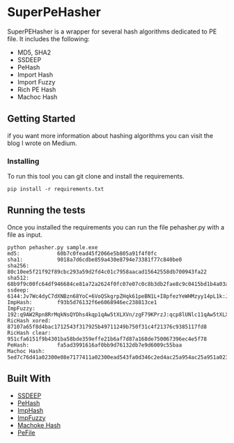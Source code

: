 # SuperPeHasher

SuperPEHasher is a wrapper for several hash algorithms dedicated to PE file. It includes the following:
* MD5, SHA2
* SSDEEP
* PeHash
* Import Hash
* Import Fuzzy
* Rich PE Hash
* Machoc Hash

## Getting Started
if you want more information about hashing algorithms you can visit the blog I wrote on Medium. 


### Installing

To run this tool you can git clone and install the requirements. 

```
pip install -r requirements.txt
```
          

## Running the tests

Once you installed the requirements you can run the file pehasher.py with a file as input. 

```
python pehasher.py sample.exe
md5:            60b7c0fead45f2066e5b805a91f4f0fc
sha1:           9018a7d6cdbe859a430e8794e73381f77c840be0
sha256:         80c10ee5f21f92f89cbc293a59d2fd4c01c7958aacad15642558db700943fa22
sha512:         68b9f9c00fc64df946684ce81a72a2624f0fc07e07c0c8b3db2fae8c9c0415bd1b4a03ad7ffa96985af0cc5e0410f6c5e29a30200efff21ab4b01369a3c59b58
ssdeep:         6144:Jv7Wc4dyC7dXNBzn68YoC+6VoQSkgrpZHqk61peBN1L+I8pfezYeWHMzyy14pL1k:JvSbJxPRC+XQSxb6Dc7RwIWHeGL7GOK
ImpHash:        f93b5d76132f6e6068946ec238813ce1
ImpFuzzy:       192:q9AW2Rpn8RrMqkNsQYDhs4kqp1qAw5tXLXVn/zgF79KPrzJ:qcp8lUNlc11qAw5tXLXV/zm79KP5
RicHash xored:  87107a65f8d4bac1712543f317925b49711249b750f31c4f21376c9385117fd8
RicHash clear:  951cfa6151f9b4301ba58bde359effe21b6af7d87a168de750067396ec4e5f78
PeHash:         fa5ad3991616af0bb9d76132db7e9d6009c55baa
Machoc Hash:    5ed7c76d41a02300e08e7177411a02300ead543fa0d346c2ed4ac25a954ac25a951a02300e1a02300e000039423f2825315453253154531a02300e253154532531545325315453[Truncated] 
```


## Built With

* [SSDEEP](https://ssdeep-project.github.io/ssdeep/index.html)
* [PeHash](https://www.usenix.org/legacy/events/leet09/tech/full_papers/wicherski/wicherski_html/index.html) 
* [ImpHash](https://www.fireeye.com/blog/threat-research/2014/01/tracking-malware-import-hashing.html)
* [ImpFuzzy](https://github.com/JPCERTCC/impfuzzy)
* [Machoke Hash](https://blog.conixsecurity.fr/machoke-hashing/)
* [PeFile](https://github.com/erocarrera/pefile)

